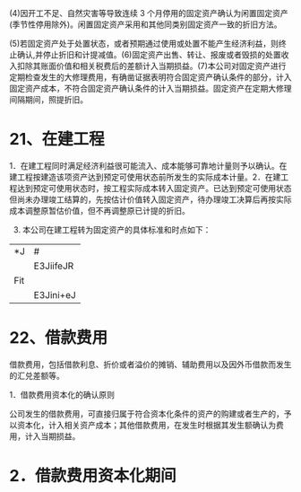 (4)因开工不足、自然灾害等导致连续 3 个月停用的固定资产确认为闲置固定资产(季节性停用除外)。闲置固定资产采用和其他同类别固定资产一致的折旧方法。

(5)若固定资产处于处置状态，或者预期通过使用或处置不能产生经济利益，则终止确认,并停止折旧和计提减值。(6)固定资产出售、转让、报废或者毁损的处置收入扣除其账面价值和相关税费后的差额计入当期损益。(7)本公司对固定资产进行定期检查发生的大修理费用，有确凿证据表明符合固定资产确认条件的部分，计入固定资产成本，不符合固定资产确认条件的计入当期损益。固定资产在定期大修理间隔期间，照提折旧。

# 21、在建工程

1．在建工程同时满足经济利益很可能流入、成本能够可靠地计量则予以确认。在建工程按建造该项资产达到预定可使用状态前所发生的实际成本计量。2．在建工程达到预定可使用状态时，按工程实际成本转入固定资产。已达到预定可使用状态但尚未办理竣工结算的，先按估计价值转入固定资产，待办理竣工决算后再按实际成本调整原暂估价值，但不再调整原已计提的折旧。

3. 本公司在建工程转为固定资产的具体标准和时点如下：

<table><tr><td>*J</td><td>#</td></tr><tr><td></td><td>E3JiifeJR</td></tr><tr><td>Fit</td><td></td></tr><tr><td></td><td>E3Jini+eJ</td></tr></table>

# 22、借款费用

借款费用，包括借款利息、折价或者溢价的摊销、辅助费用以及因外币借款而发生的汇兑差额等。

1．借款费用资本化的确认原则

公司发生的借款费用，可直接归属于符合资本化条件的资产的购建或者生产的，予以资本化，计入相关资产成本；其他借款费用，在发生时根据其发生额确认为费用，计入当期损益。

# 2．借款费用资本化期间